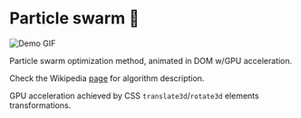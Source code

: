 # Particle swarm :honeybee:

![Demo GIF](https://ytiurin.github.io/particleswarm/demo.gif)

Particle swarm optimization method, animated in DOM w/GPU acceleration.

Check the Wikipedia [page](https://en.wikipedia.org/wiki/Particle_swarm_optimization) for algorithm description.

GPU acceleration achieved by CSS `translate3d`/`rotate3d` elements transformations.
